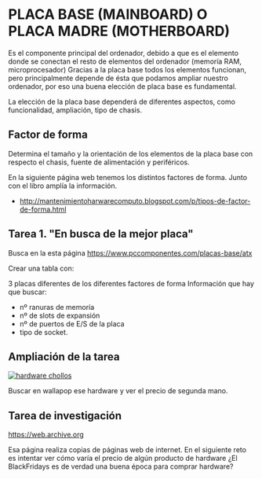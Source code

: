# PLACA BASE (MAINBOARD) O PLACA MADRE (MOTHERBOARD)

Es el componente principal del ordenador, debido a que es el elemento donde se conectan el resto de elementos del ordenador (memoría RAM, microprocesador)
Gracias a la placa base todos los elementos funcionan, pero principalmente depende de ésta que podamos ampliar nuestro ordenador, por eso una buena elección de placa base es fundamental.

La elección de la placa base dependerá de diferentes aspectos, como funcionalidad, ampliación, tipo de chasis.

## Factor de forma

Determina el tamaño y la orientación de los elementos de la placa base con respecto el chasis, fuente de alimentación y periféricos.

En la siguiente página web tenemos los distintos factores de forma. Junto con el libro amplía la información.

* http://mantenimientoharwarecomputo.blogspot.com/p/tipos-de-factor-de-forma.html

Tarea 1. "En busca de la mejor placa" 
---
Busca en la esta página https://www.pccomponentes.com/placas-base/atx

Crear una tabla con:

3 placas diferentes de los diferentes factores de forma
Información que hay que buscar:
* nº ranuras de memoría
* nº de slots de expansión
* nº de puertos de E/S de la placa
* tipo de socket.

Ampliación de la tarea
 ---
[![hardware chollos](http://img.youtube.com/vi/o2ZofOO0og8/0.jpg)](http://www.youtube.com/watch?v=o2ZofOO0og8 "buscar chollos")

Buscar en wallapop ese hardware y ver el precio de segunda mano.

Tarea de investigación
---
https://web.archive.org

Esa página realiza copias de páginas web de internet. En el siguiente reto es intentar ver cómo varía el precio de algún producto de hardware
¿El BlackFridays es de verdad una buena época para comprar hardware?



